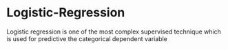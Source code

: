 # Logistic-Regression
Logistic regression is one of the most complex supervised technique which is used for predictive the categorical dependent variable
